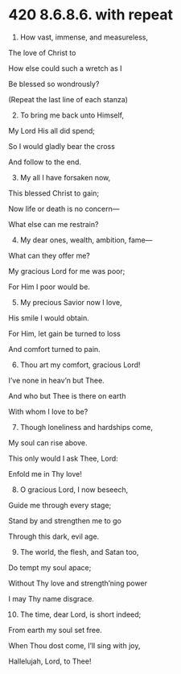 # 420 8.6.8.6. with repeat

1.  How vast, immense, and measureless,

The love of Christ to

How else could such a wretch as I

Be blessed so wondrously?

(Repeat the last line of each stanza)

2.  To bring me back unto Himself,

My Lord His all did spend;

So I would gladly bear the cross

And follow to the end.

3.  My all I have forsaken now,

This blessed Christ to gain;

Now life or death is no concern—

What else can me restrain?

4.  My dear ones, wealth, ambition, fame—

What can they offer me?

My gracious Lord for me was poor;

For Him I poor would be.

5.  My precious Savior now I love,

His smile I would obtain.

For Him, let gain be turned to loss

And comfort turned to pain.

6.  Thou art my comfort, gracious Lord!

I’ve none in heav’n but Thee.

And who but Thee is there on earth

With whom I love to be?

7.  Though loneliness and hardships come,

My soul can rise above.

This only would I ask Thee, Lord:

Enfold me in Thy love!

8.  O gracious Lord, I now beseech,

Guide me through every stage;

Stand by and strengthen me to go

Through this dark, evil age.

9.  The world, the flesh, and Satan too,

Do tempt my soul apace;

Without Thy love and strength’ning power

I may Thy name disgrace.

10.  The time, dear Lord, is short indeed;

From earth my soul set free.

When Thou dost come, I’ll sing with joy,

Hallelujah, Lord, to Thee!

